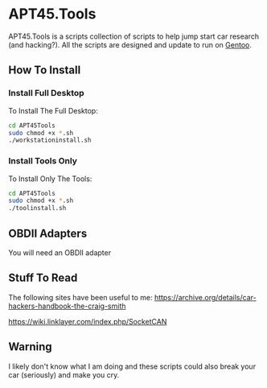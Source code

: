 # APT45.Tools

APT45.Tools is a scripts collection of scripts to help jump start car research (and hacking?). All the scripts are designed and update to run on [Gentoo](https://gentoo.org).

## How To Install

### Install Full Desktop

To Install The Full Desktop:

```bash
cd APT45Tools
sudo chmod +x *.sh
./workstationinstall.sh
```

### Install Tools Only

To Install Only The Tools:

```bash
cd APT45Tools
sudo chmod +x *.sh
./toolinstall.sh
```

## OBDII Adapters

You will need an OBDII adapter


## Stuff To Read

The following sites have been useful to me:
https://archive.org/details/car-hackers-handbook-the-craig-smith

https://wiki.linklayer.com/index.php/SocketCAN 

## Warning

I likely don't know what I am doing and these scripts could also break your car (seriously) and make you cry.

